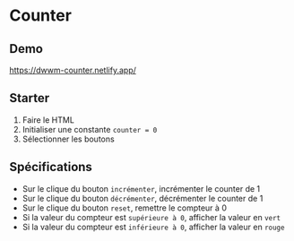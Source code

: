 # Counter

## Demo

https://dwwm-counter.netlify.app/

## Starter

1. Faire le HTML
2. Initialiser une constante `counter = 0`
3. Sélectionner les boutons

## Spécifications

- Sur le clique du bouton `incrémenter`, incrémenter le counter de 1
- Sur le clique du bouton `décrémenter`, décrémenter le counter de 1
- Sur le clique du bouton `reset`, remettre le compteur à 0
- Si la valeur du compteur est `supérieure à 0`, afficher la valeur en `vert`
- Si la valeur du compteur est `inférieure à 0`, afficher la valeur en `rouge`
